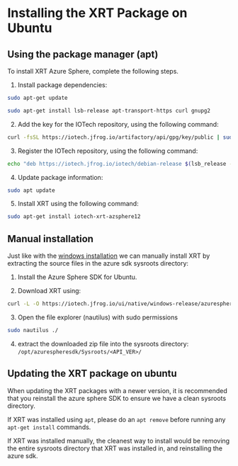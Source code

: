 # Installing the XRT Package on Ubuntu

## Using the package manager (apt)

To install XRT Azure Sphere, complete the following steps.

1. Install package dependencies:

```bash
sudo apt-get update
```

```bash
sudo apt-get install lsb-release apt-transport-https curl gnupg2
```

2. Add the key for the IOTech repository, using the following command:
```bash
curl -fsSL https://iotech.jfrog.io/artifactory/api/gpg/key/public | sudo apt-key add -
```
3. Register the IOTech repository, using the following command:

```bash
echo "deb https://iotech.jfrog.io/iotech/debian-release $(lsb_release -cs) main" | sudo tee -a /etc/apt/sources.list.d/iotech.list
```

4. Update package information:

```bash
sudo apt update
```

5. Install XRT using the following command:

```bash
sudo apt-get install iotech-xrt-azsphere12
```

## Manual installation

Just like with the [windows installation](./windows-installation.md) we can manually install XRT by extracting the source files in the azure sdk sysroots directory:

1. Install the Azure Sphere SDK for Ubuntu.

2. Download XRT using:

```bash
curl -L -O https://iotech.jfrog.io/ui/native/windows-release/azuresphere-12/iotech-xrt-dev-azsphere12-2.1-latest.zip
```

3. Open the file explorer (nautilus) with sudo permissions

```bash
sudo nautilus ./
```

4. extract the downloaded zip file into the sysroots directory: `/opt/azurespheresdk/Sysroots/<API_VER>/`

## Updating the XRT package on ubuntu

When updating the XRT packages with a newer version, it is recommended that you reinstall the azure sphere SDK to ensure we have a clean sysroots directory.

If XRT was installed using `apt`, please do an `apt remove` before running any `apt-get install` commands.

If XRT was installed manually, the cleanest way to install would be removing the entire sysroots directory that XRT was installed in, and reinstalling the azure sdk.
